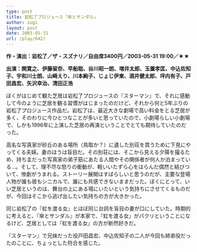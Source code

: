 ```yaml
---
type: post
title: 岩松了プロジュース『傘とサンダル』
author: sugi
layout: post
date: 2003-05-31
url: /play/642/
---
```

**作・演出：岩松了／ザ・スズナリ／自由席3400円／2003-05-31 19:00／★★**

**出演：関寛之、伊藤留奈、早船聡、谷川昭一朗、増井太郎、玉置孝匡、中込佐知子、宇和川士朗、山崎えり、川本絢子、じょじ伊東、酒井健太郎、坪内有子、戸田昌宏、矢沢幸治、清田正浩**

ぼくがはじめて観た芝居は岩松了プロジュースの『スターマン』で、それに感動して今のように芝居を観る習慣がはじまったのだけど、それから何と5年ぶりの岩松了プロジュース作品だ。岩松了は、最近大きな劇場で高い料金をとる芝居が多く、そのわりに今ひとつなことが多いと思っていたので、小劇場らしい小劇場で、しかも1996年に上演した芝居の再演ということでとても期待していたのだった。

高名な写真家が砂丘のある場所（鳥取か？）に遺した別荘を買うために下見にやってくる夫婦。妻のほうは盲目だ。その別荘には、そこから見える夕陽を撮るため、持ち主だった写真家の弟子筋にあたる人間やその関係者が何人か泊まっている...。そして、理不尽な怒りの衝動が、軽いいたずら心をはらんだ偶然と結びついて、惨劇がうまれる。ストーリー展開はすばらしいと思うのだが、主要な登場人物が誰も彼もシニカルで、誰にも共感できないままだった。ぼくにとって、いい芝居というのは、舞台の上にある場にいたいという気持ちにさせてくるものだが、今回はそこから逃げ出したい気持ちの方が大きかった。

同じ岩松了の『虹を渡る女』とほぼ同じ台詞を盲目の妻が口にしていた。時期的に考えると、『傘とサンダル』が本家で、『虹を渡る女』がパクリということになるけど、芝居としては『虹を渡る女』の方が断然好きだ。

『スターマン』で兄妹だった役戸田昌宏、中込佐知子の二人が今回も姉弟役だったのことに、ちょっとした符合を感じた。

